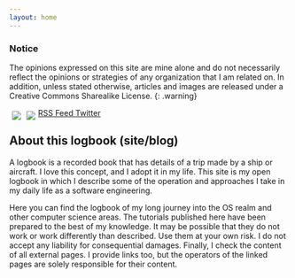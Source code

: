 ```yaml
---
layout: home
---
```


### Notice
The opinions expressed on this site are mine alone and do not necessarily
reflect the opinions or strategies of any organization that I am related on.
In addition, unless stated otherwise, articles and images are released under a
Creative Commons Sharealike License.
{: .warning}

<a href="{{ site.url }}/feed.xml">
  <img src="{{ site.baseurl }}/images/icons/feed_a2c.png" style="float:left;padding:5px">
    RSS Feed
</a>

<a href="https://twitter.com/siqueirajordao">
  <img src="{{ site.baseurl }}/images/icons/twitter.png" style="float:left;padding:5px">
    Twitter
</a>

## About this logbook (site/blog)

A logbook is a recorded book that has details of a trip made by a ship or
aircraft. I love this concept, and I adopt it in my life. This site is my open
logbook in which I describe some of the operation and approaches I take in my
daily life as a software engineering.

Here you can find the logbook of my long journey into the OS realm and other
computer science areas. The tutorials published here have been prepared to the
best of my knowledge. It may be possible that they do not work or work
differently than described. Use them at your own risk. I do not accept any
liability for consequential damages. Finally, I check the content of all
external pages. I provide links too, but the operators of the linked pages are
solely responsible for their content.
